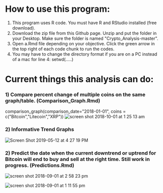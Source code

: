 # How to use this program:
 1) This program uses R code. You must have R and RStudio installed (free download).
 2) Download the zip file from this Github page. Unzip and put the folder in your Desktop. Make sure the folder is named "Crypto_Analysis-master".
 3) Open a.Rmd file depending on your objective. Click the green arrow in the top right of each code chunk to run the codes.
 4) You may have to change the directory format if you are on a PC instead of a mac for line 4: setwd(.....)

# Current things this analysis can do:
 ### 1) Compare percent change of multiple coins on the same graph/table. (Comparison_Graph.Rmd)
 comparison_graph(comparison_date="2018-01-01", coins = c("Bitcoin","Litecoin","XRP"))
![screen shot 2018-10-01 at 1 25 13 am](https://user-images.githubusercontent.com/30127730/46271105-fa0f6500-c518-11e8-873f-0f943b5f8738.png)

### 2) Informative Trend Graphs
![Screen Shot 2019-05-12 at 4 27 19 PM](https://user-images.githubusercontent.com/30127730/57587447-e24a8700-74d2-11e9-8c30-eeb931468a70.png)

 ### 2) Predict the date when the current downtrend or uptrend for Bitcoin will end to buy and sell at the right time. Still work in progress. (Predictions.Rmd)
 ![screen shot 2018-09-01 at 2 58 23 pm](https://user-images.githubusercontent.com/30127730/44949062-b7fae280-adf7-11e8-9841-51bc1ccab678.png)
 
 ![screen shot 2018-09-01 at 1 11 55 pm](https://user-images.githubusercontent.com/30127730/44948277-d73e4380-ade8-11e8-9699-71269a56438a.png)
